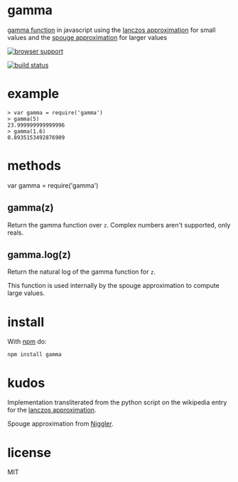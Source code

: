 # gamma

[gamma function](http://en.wikipedia.org/wiki/Gamma_function)
in javascript using the
[lanczos approximation](http://en.wikipedia.org/wiki/Lanczos_approximation)
for small values and the 
[spouge approximation](https://en.wikipedia.org/wiki/Spouge's_approximation) for
larger values

[![browser support](http://ci.testling.com/substack/gamma.js.png)](http://ci.testling.com/substack/gamma.js)

[![build status](https://secure.travis-ci.org/substack/gamma.js.png)](http://travis-ci.org/substack/gamma.js)

# example

```
> var gamma = require('gamma')
> gamma(5)
23.999999999999996
> gamma(1.6)
0.8935153492876909
```

# methods

var gamma = require('gamma')

## gamma(z)

Return the gamma function over `z`. Complex numbers aren't supported, only reals.

## gamma.log(z)

Return the natural log of the gamma function for `z`.

This function is used internally by the spouge approximation to compute large
values.

# install

With [npm](http://npmjs.org) do:

```
npm install gamma
```

# kudos

Implementation transliterated from the python script on the wikipedia entry for
the
[lanczos approximation](http://en.wikipedia.org/wiki/Lanczos_approximation).

Spouge approximation from [Niggler](https://github.com/Niggler).

# license

MIT
